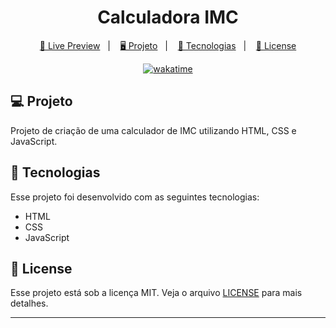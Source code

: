 <h1 align="center">
  Calculadora IMC
</h1>

<p align="center">
  <a href="https://imc-calculator-brunoh.netlify.app/">🔗 Live Preview</a>&nbsp;&nbsp;&nbsp;|&nbsp;&nbsp;&nbsp;
  <a href="#-projeto">🖥️ Projeto</a>&nbsp;&nbsp;&nbsp;|&nbsp;&nbsp;&nbsp;
  <a href="#-tecnologias">🚀 Tecnologias</a>&nbsp;&nbsp;&nbsp;|&nbsp;&nbsp;&nbsp;
  <a href="#-license">📝 License</a>
</p>

<p align="center">
<a href="https://wakatime.com/badge/user/68660678-6b86-4b78-98df-f5f41a37e1bc/project/53908245-d78e-4e08-9d06-5ba61281ff9f"><img src="https://wakatime.com/badge/user/68660678-6b86-4b78-98df-f5f41a37e1bc/project/53908245-d78e-4e08-9d06-5ba61281ff9f.svg" alt="wakatime"></a>
</p>

## 💻 Projeto

Projeto de criação de uma calculador de IMC utilizando HTML, CSS e JavaScript.

## 🚀 Tecnologias

Esse projeto foi desenvolvido com as seguintes tecnologias:

- HTML
- CSS
- JavaScript

## 📝 License

Esse projeto está sob a licença MIT. Veja o arquivo [LICENSE](LICENSE) para mais detalhes.

---
